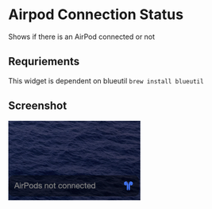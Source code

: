 # Airpod Connection Status

Shows if there is an AirPod connected or not

## Requriements

This widget is dependent on blueutil `brew install blueutil`

## Screenshot

<img src="screenshot.png" alt="Screenshot 2020-05-28 at 21.54.23" style="zoom:50%;" />

